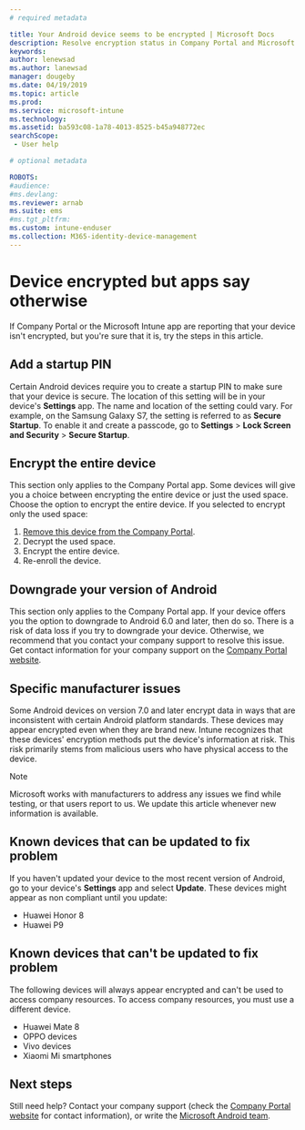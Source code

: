 ```yaml
---
# required metadata

title: Your Android device seems to be encrypted | Microsoft Docs
description: Resolve encryption status in Company Portal and Microsoft Intune app
keywords:
author: lenewsad
ms.author: lanewsad
manager: dougeby
ms.date: 04/19/2019
ms.topic: article
ms.prod:
ms.service: microsoft-intune
ms.technology:
ms.assetid: ba593c08-1a78-4013-8525-b45a948772ec
searchScope:
 - User help

# optional metadata

ROBOTS:  
#audience:
#ms.devlang:
ms.reviewer: arnab
ms.suite: ems
#ms.tgt_pltfrm:
ms.custom: intune-enduser
ms.collection: M365-identity-device-management
---
```



# Device encrypted but apps say otherwise

If Company Portal or the Microsoft Intune app are reporting that your device isn't encrypted, but you're sure that it is, try the steps in this article.  

## Add a startup PIN

Certain Android devices require you to create a startup PIN to make sure that your device is secure. The location of this setting will be in your device's **Settings** app. The name and location of the setting could vary. For example, on the Samsung Galaxy S7,  the setting is referred to as **Secure Startup**. To enable it and create a passcode, go to **Settings** > **Lock Screen and Security** > **Secure Startup**.  

## Encrypt the entire device

This section only applies to the Company Portal app. Some devices will give you a choice between encrypting the entire device or just the used space. Choose the option to encrypt the entire device. If you selected to encrypt only the used space:

1. [Remove this device from the Company Portal](unenroll-your-device-from-intune-android.md).
2. Decrypt the used space.  
3. Encrypt the entire device.  
4. Re-enroll the device.  

## Downgrade your version of Android

This section only applies to the Company Portal app. If your device offers you the option to downgrade to Android 6.0 and later, then do so. There is a risk of data loss if you try to downgrade your device. Otherwise, we recommend that you contact your company support to resolve this issue. Get contact information for your company support on the [Company Portal website](https://go.microsoft.com/fwlink/?linkid=2010980).  

## Specific manufacturer issues

Some Android devices on version 7.0 and later encrypt data in ways that are inconsistent with certain Android platform standards. These devices may appear encrypted even when they are brand new. Intune recognizes that these devices' encryption methods put the device's information at risk. This risk primarily stems from malicious users who have physical access to the device.

> [!Note]
> Microsoft works with manufacturers to address any issues we find while testing, or that users report to us. We update this article whenever new information is available. 

## Known devices that can be updated to fix problem

If you haven't updated your device to the most recent version of Android, go to your device's **Settings** app and select **Update**. These devices might appear as non compliant until you update:  

- Huawei Honor 8
- Huawei P9

## Known devices that can't be updated to fix problem  
The following devices will always appear encrypted and can't be used to access company resources. To access company resources, you must use a different device.  

- Huawei Mate 8
- OPPO devices
- Vivo devices
- Xiaomi Mi smartphones  

## Next steps   
Still need help? Contact your company support (check the [Company Portal website](https://go.microsoft.com/fwlink/?linkid=2010980) for contact information), or write the <a href="mailto:wintunedroidfbk@microsoft.com?subject=I'm having trouble with enrolling my Android device&body=Describe the issue you're experiencing here.">Microsoft Android team</a>.  